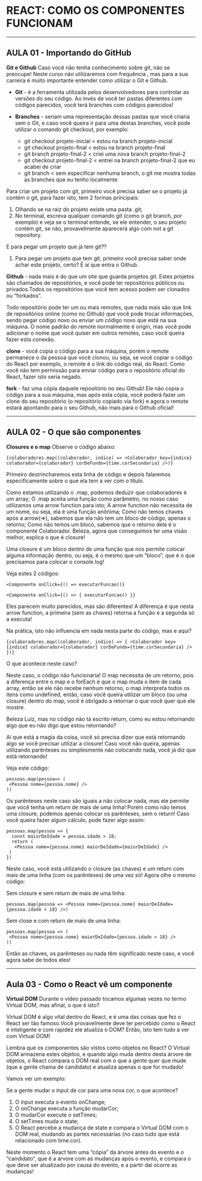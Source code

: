 # REACT: COMO OS COMPONENTES FUNCIONAM

---

## AULA 01 - Importando do GitHub
**Git e Github**
Caso você não tenha conhecimento sobre git, não se preocupe! Neste curso não utilizaremos com frequência , mas para a sua carreira é muito importante entender como utilizar o Git e Github.


  - **Git** -  é a ferramenta utilizada pelos desenvolvedores para controlar as versões do seu código.
    Ao invés de você ter pastas diferentes com códigos parecidos, você terá branches com códigos parecidos!

  - **Branches** - seriam uma representação dessas pastas que você criaria sem o Git, e caso você queira ir para uma destas branches, você pode utilizar o comando git checkout, por exemplo:

    - git checkout projeto-inicial < estou na branch projeto-inicial
    - git checkout projeto-final < estou na branch projeto-final
    - git branch projeto-final-2 < criei uma nova branch projeto-final-2
    - git checkout projeto-final-2 < entrei na branch projeto-final-2 que eu acabei de criar
    - git branch < sem especificar nenhuma branch, o git me mostra todas as branches que eu tenho localmente
  
Para criar um projeto com git, primeiro você precisa saber se o projeto já contém o git, para fazer isto, tem 2 formas principais:

1. Olhando se na raiz do projeto existe uma pasta .git;
2. No terminal, escreva qualquer comando git (como o git branch, por exemplo) e veja se o terminal entende, se ele entender, o seu projeto contém git, se não, provavelmente aparecerá algo com not a git repository.

E para pegar um projeto que já tem git??
1. Para pegar um projeto que tem git, primeiro você precisa saber onde achar este projeto, certo? É aí que entra o Github.

**Github** - nada mais é do que um site que guarda projetos git. Estes projetos são chamados de repositórios, e você pode ter repositórios públicos ou privados.Todos os repositórios que você tem acesso podem ser clonados ou “forkados”.

Todo repositório pode ter um ou mais remotes, que nada mais são que link de repositórios online (como no Github) que você pode trocar informações, sendo pegar código novo ou enviar um código novo que está na sua máquina. O nome padrão do remote normalmente é origin, mas você pode adicionar o nome que você quiser em outros remotes, caso você queira fazer esta conexão.

**clone** - você copia o código para a sua máquina, porém o remote permanece o da pessoa que você clonou, ou seja, se você copiar o código do React por exemplo, o remote é o link do código real, do React. Como você não tem permissão para enviar código para o repositório oficial do React, fazer isto seria negado.

**fork** - faz uma cópia daquele repositório no seu Github! Ele não copia o código para a sua máquina, mas após esta cópia, você poderá fazer um clone do seu repositório (o repositório copiado via fork) e agora o remote estará apontando para o seu Github, não mais para o Github oficial!

---

## AULA 02 - O que são componentes
**Closures e o map**
Observe o código abaixo:
```
{colaboradores.map((colaborador, indice) => <Colaborador key={indice} colaborador={colaborador} corDeFundo={time.corSecundaria} />)}
```

Primeiro destrincharemos esta linha de código e depois falaremos especificamente sobre o que ela tem a ver com o título.

Como estamos utilizando o .map, podemos deduzir que colaboradores é um array;
O .map aceita uma função como parâmetro, no nosso caso utilizamos uma arrow function para isto;
A arrow function não necessita de um nome, ou seja, ela é uma função anônima;
Como não temos chaves após a arrow(=>), sabemos que ela não tem um bloco de código, apenas o retorno;
Como não temos um bloco, sabemos que o retorno dela é o componente Colaborador.
Beleza, agora que conseguimos ter uma visão melhor, explica o que é closure!

Uma closure é um bloco dentro de uma função que nos permite colocar alguma informação dentro, ou seja, é o mesmo que um “bloco”, que é o que precisamos para colocar o console.log!

Veja estes 2 códigos:
```
<Componente onClick={() => executarFuncao()}
```

```
<Componente onClick={() => { executarFuncao() }}
```

Eles parecem muito parecidos, mas são diferentes! A diferença é que nesta arrow function, a primeira (sem as chaves) retorna a função e a segunda só a executa!

Na prática, isto não influencia em nada nesta parte do código, mas e aqui?
```
{colaboradores.map((colaborador, indice) => { <Colaborador key={indice} colaborador={colaborador} corDeFundo={time.corSecundaria} /> })}
```

O que acontece neste caso?

Neste caso, o código não funcionaria! O map necessita de um retorno, pois a diferença entre o map e o forEach é que o map muda o item de cada array, então se ele não recebe nenhum retorno, o map interpreta todos os itens como undefined, então, caso você queira utilizar um bloco (ou uma closure) dentro do map, você é obrigado a retornar o que você quer que ele mostre.

Beleza Luiz, mas no código não tá escrito return, como eu estou retornando algo que eu não digo que estou retornando?

Aí que está a magia da coisa, você só precisa dizer que está retornando algo se você precisar utilizar a closure! Caso você não queira, apenas utilizando parênteses ou simplesmente não colocando nada, você já diz que está retornando!

Veja este código:
```
pessoas.map(pessoa=> (
 <Pessoa nome={pessoa.nome} />
))
```

Os parênteses neste caso são iguais a não colocar nada, mas ele permite que você tenha um return de mais de uma linha! Porém como não temos uma closure, podemos apenas colocar os parênteses, sem o return! Caso você queira fazer algum cálculo, pode fazer algo assim:

```
pessoas.map(pessoa => {
  const maiorDeIdade = pessoa.idade > 18;
  return (
   <Pessoa nome={pessoa.nome} maiorDeIdade={maiorDeIdade} />
 )
})
```

Neste caso, você está utilizando o closure (as chaves) e um return com mais de uma linha (com os parênteses) de uma vez só! Agora olhe o mesmo código:

Sem closure e sem return de mais de uma linha:
```
pessoas.map(pessoa => <Pessoa nome={pessoa.nome} maiorDeIdade={pessoa.idade > 18} />)
```
Sem close e com return de mais de uma linha:
```
pessoas.map(pessoa => (
 <Pessoa nome={pessoa.nome} maiorDeIdade={pessoa.idade > 18} />
))
```

Então as chaves, os parênteses ou nada têm significado neste caso, e você agora sabe de todos eles!

---

## Aula 03 - Como o React vê um componente

**Virtual DOM**
Durante o vídeo passado tocamos algumas vezes no termo Virtual DOM, mas afinal, o que é isto?

Virtual DOM é algo vital dentro do React, e é uma das coisas que fez o React ser tão famoso.Você provavelmente deve ter percebido como o React é inteligente e com rapidez ele atualiza o DOM? Então, isto tem tudo a ver com Virtual DOM!

Lembra que os componentes são vistos como objetos no React? O Virtual DOM armazena estes objetos, e quando algo muda dentro desta árvore de objetos, o React compara o DOM real com o que a gente quer que mude (que a gente chama de candidato) e atualiza apenas o que for mudado!

Vamos ver um exemplo:

Se a gente mudar o input de cor para uma nova cor, o que acontece?

1. O input executa o evento onChange;
2. O onChange executa a função mudarCor;
3. O mudarCor execute o setTimes;
4. O setTimes muda o state;
5. O React percebe a mudança de state e compara o Virtual DOM com o DOM real, mudando as partes necessárias (no caso tudo que está relacionado com time.cor).

Neste momento o React tem uma “cópia” da árvore antes do evento e o “candidato”, que é a árvore com as mudanças após o evento, e compara o que deve ser atualizado por causa do evento, e a partir daí ocorre as mudanças!


